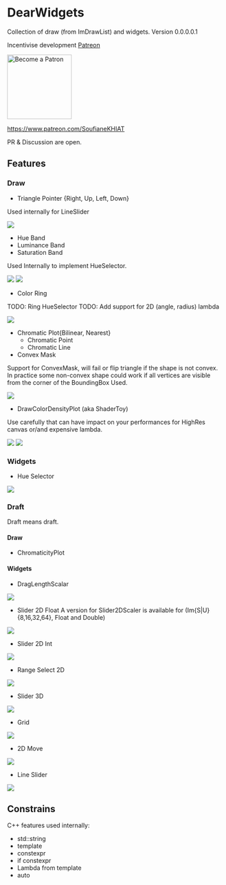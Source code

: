 # DearWidgets
Collection of draw (from ImDrawList) and widgets.
Version 0.0.0.0.1

Incentivise development [Patreon](https://www.patreon.com/SoufianeKHIAT)

[<img src="https://c5.patreon.com/external/logo/become_a_patron_button@2x.png" alt="Become a Patron" width="150"/>](https://www.patreon.com/SoufianeKHIAT)

https://www.patreon.com/SoufianeKHIAT

PR & Discussion are open.

## Features
### Draw
* Triangle Pointer {Right, Up, Left, Down}

Used internally for LineSlider

![](https://media.githubusercontent.com/media/soufianekhiat/DearWidgetsImages/main/Images/dearwidgetsdemo_mRxPnn8bNH.png)

* Hue Band
* Luminance Band
* Saturation Band

Used Internally to implement HueSelector.

![](https://media.githubusercontent.com/media/soufianekhiat/DearWidgetsImages/main/Images/dearwidgetsdemo_mw6vQsfBi7.png)
![](https://media.githubusercontent.com/media/soufianekhiat/DearWidgetsImages/main/Images/dearwidgetsdemo_4ufS2JkG81.png)

* Color Ring

TODO: Ring HueSelector
TODO: Add support for 2D (angle, radius) lambda

![](https://media.githubusercontent.com/media/soufianekhiat/DearWidgetsImages/main/Images/GQLfC3C7Jk.gif)

* Chromatic Plot{Bilinear, Nearest}
    * Chromatic Point
    * Chromatic Line
* Convex Mask

Support for ConvexMask, will fail or flip triangle if the shape is not convex. In practice some non-convex shape could work if all vertices are visible from the corner of the BoundingBox Used.

![](https://media.githubusercontent.com/media/soufianekhiat/DearWidgetsImages/main/Images/kYA3Dw6TmH.gif)

* DrawColorDensityPlot (aka ShaderToy)

Use carefully that can have impact on your performances for HighRes canvas or/and expensive lambda.

![](https://media.githubusercontent.com/media/soufianekhiat/DearWidgetsImages/main/Images/us8Fc2jkIh.png)
![](https://media.githubusercontent.com/media/soufianekhiat/DearWidgetsImages/main/Images/yEGBSzv2F8.gif)

### Widgets
* Hue Selector

![](https://media.githubusercontent.com/media/soufianekhiat/DearWidgetsImages/main/Images/W0Q9VXNeGK.gif)

### Draft

Draft means draft.

#### Draw

* ChromaticityPlot

#### Widgets

* DragLengthScalar

![](https://media.githubusercontent.com/media/soufianekhiat/DearWidgetsImages/main/Images/XQ3kGD9aAW.gif)

* Slider 2D Float
A version for Slider2DScaler is available for (Im{S|U}{8,16,32,64}, Float and Double)

![](https://media.githubusercontent.com/media/soufianekhiat/DearWidgetsImages/main/Images/0dkkSCsb5Y.gif)

* Slider 2D Int

![](https://media.githubusercontent.com/media/soufianekhiat/DearWidgetsImages/main/Images/PGFHy3o6Tg.gif)

* Range Select 2D

![](https://media.githubusercontent.com/media/soufianekhiat/DearWidgetsImages/main/Images/RangeSelect2D_EnvhshMO1B.gif)

* Slider 3D

![](https://media.githubusercontent.com/media/soufianekhiat/DearWidgetsImages/main/Images/IQZMEeqfx0.gif)

* Grid

![](https://media.githubusercontent.com/media/soufianekhiat/DearWidgetsImages/main/Images/Wj5zT2ESJu.gif)

* 2D Move

![](https://media.githubusercontent.com/media/soufianekhiat/DearWidgetsImages/main/Images/FoeyB7aWSp.gif)

* Line Slider

![](https://media.githubusercontent.com/media/soufianekhiat/DearWidgetsImages/main/Images/4haBv2KuX7.gif)


## Constrains
C++ features used internally:
* std::string
* template
* constexpr
* if constexpr
* Lambda from template
* auto
